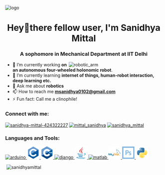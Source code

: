 <!-- ### Hi there 👋 -->

<!--
**SanidhyaMittal/SanidhyaMittal** is a ✨ _special_ ✨ repository because its `README.md` (this file) appears on your GitHub profile.

Here are some ideas to get you started:

- 🔭 I’m currently working on ...
- 🌱 I’m currently learning ...
- 👯 I’m looking to collaborate on ...
- 🤔 I’m looking for help with ...
- 💬 Ask me about ...
- 📫 How to reach me: ...
- 😄 Pronouns: ...
- ⚡ Fun fact: ...
-->
![logo](https://github.com/SanidhyaMittal/SanidhyaMittal/blob/main/SANIDHYA%20MITTAL.gif)
<h1 align="center">Hey👋there fellow user, I'm Sanidhya Mittal</h1>
<h3 align="center">A sophomore in Mechanical Department at IIT Delhi</h3>
<img align= "right" alt="robotic_arm" width = "300" src="https://images.pexels.com/photos/2399840/pexels-photo-2399840.jpeg?auto=compress&cs=tinysrgb&w=1260&h=750&dpr=2">

- 🔭 I’m currently working **on an autonomous four-wheeled holonomic robot**.
- 🌱 I’m currently learning **internet of things, human-robot interaction, deep learning etc.**
- 💬 Ask me about **robotics**
- 📫 How to reach me **msanidhya0102@gmail.com**
- ⚡ Fun fact: Call me a clinophile!
<h3 align="left">Connect with me:</h3>
<p align="left">
<a href="https://linkedin.com/in/sanidhya-mittal-424322227" target="blank"><img align="center" src="https://raw.githubusercontent.com/rahuldkjain/github-profile-readme-generator/master/src/images/icons/Social/linked-in-alt.svg" alt="sanidhya-mittal-424322227" height="30" width="40" /></a>
<a href="https://instagram.com/mittal_sanidhya" target="blank"><img align="center" src="https://raw.githubusercontent.com/rahuldkjain/github-profile-readme-generator/master/src/images/icons/Social/instagram.svg" alt="mittal_sanidhya" height="30" width="40" /></a>
<a href="https://codeforces.com/profile/sanidhya_mittal" target="blank"><img align="center" src="https://raw.githubusercontent.com/rahuldkjain/github-profile-readme-generator/master/src/images/icons/Social/codeforces.svg" alt="sanidhya_mittal" height="30" width="40" /></a>
</p>

<h3 align="left">Languages and Tools:</h3>
<p align="left"> <a href="https://www.arduino.cc/" target="_blank" rel="noreferrer"> <img src="https://cdn.worldvectorlogo.com/logos/arduino-1.svg" alt="arduino" width="40" height="40"/> </a> <a href="https://www.cprogramming.com/" target="_blank" rel="noreferrer"> <img src="https://raw.githubusercontent.com/devicons/devicon/master/icons/c/c-original.svg" alt="c" width="40" height="40"/> </a> <a href="https://www.w3schools.com/cpp/" target="_blank" rel="noreferrer"> <img src="https://raw.githubusercontent.com/devicons/devicon/master/icons/cplusplus/cplusplus-original.svg" alt="cplusplus" width="40" height="40"/> </a> <a href="https://www.djangoproject.com/" target="_blank" rel="noreferrer"> <img src="https://cdn.worldvectorlogo.com/logos/django.svg" alt="django" width="40" height="40"/> </a> <a href="https://www.java.com" target="_blank" rel="noreferrer"> <img src="https://raw.githubusercontent.com/devicons/devicon/master/icons/java/java-original.svg" alt="java" width="40" height="40"/> </a> <a href="https://www.mathworks.com/" target="_blank" rel="noreferrer"> <img src="https://upload.wikimedia.org/wikipedia/commons/2/21/Matlab_Logo.png" alt="matlab" width="40" height="40"/> </a> <a href="https://www.mysql.com/" target="_blank" rel="noreferrer"> <img src="https://raw.githubusercontent.com/devicons/devicon/master/icons/mysql/mysql-original-wordmark.svg" alt="mysql" width="40" height="40"/> </a> <a href="https://www.photoshop.com/en" target="_blank" rel="noreferrer"> <img src="https://raw.githubusercontent.com/devicons/devicon/master/icons/photoshop/photoshop-line.svg" alt="photoshop" width="40" height="40"/> </a> <a href="https://www.python.org" target="_blank" rel="noreferrer"> <img src="https://raw.githubusercontent.com/devicons/devicon/master/icons/python/python-original.svg" alt="python" width="40" height="40"/> </a> </p>

<!-- <p><img align="left" src="https://github-readme-stats.vercel.app/api/top-langs?username=sanidhyamittal&show_icons=true&locale=en&layout=compact" alt="sanidhyamittal" /></p> -->

<p>&nbsp;<img align="center" src="https://github-readme-stats.vercel.app/api?username=sanidhyamittal&show_icons=true&locale=en" alt="sanidhyamittal" /></p>
